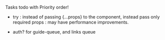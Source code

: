 Tasks todo with Priority order!

- try : instead of passing {...props} to the component, instead pass only required props : may have performance improvements.

- auth? for guide-queue, and links queue
